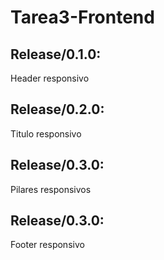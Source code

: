 # Tarea3-Frontend

## Release/0.1.0:
Header responsivo

## Release/0.2.0:
Titulo responsivo

## Release/0.3.0:
Pilares responsivos

## Release/0.3.0:
Footer responsivo